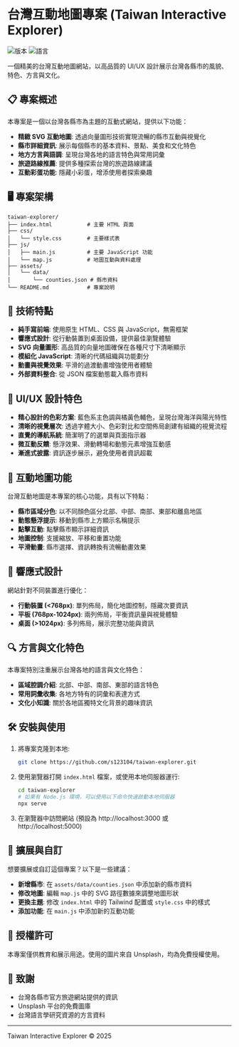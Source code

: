 # 台灣互動地圖專案 (Taiwan Interactive Explorer)

![版本](https://img.shields.io/badge/版本-1.0.0-blue)
![語言](https://img.shields.io/badge/語言-繁體中文-brightgreen)

一個精美的台灣互動地圖網站，以高品質的 UI/UX 設計展示台灣各縣市的風貌、特色、方言與文化。

## 📋 專案概述

本專案是一個以台灣各縣市為主題的互動式網站，提供以下功能：

- **精緻 SVG 互動地圖**: 透過向量圖形技術實現流暢的縣市互動與視覺化
- **縣市詳細資訊**: 展示每個縣市的基本資料、景點、美食和文化特色
- **地方方言與語調**: 呈現台灣各地的語言特色與常用詞彙
- **旅遊路線推薦**: 提供多種探索台灣的旅遊路線建議
- **互動彩蛋功能**: 隱藏小彩蛋，增添使用者探索樂趣

## 🖥️ 專案架構

```
taiwan-explorer/
├── index.html           # 主要 HTML 頁面
├── css/
│   └── style.css        # 主要樣式表
├── js/
│   ├── main.js          # 主要 JavaScript 功能
│   └── map.js           # 地圖互動與資料處理
├── assets/
│   └── data/
│       └── counties.json # 縣市資料
└── README.md            # 專案說明
```

## 🚀 技術特點

- **純手寫前端**: 使用原生 HTML、CSS 與 JavaScript，無需框架
- **響應式設計**: 從行動裝置到桌面設備，提供最佳瀏覽體驗
- **SVG 向量圖形**: 高品質的向量地圖確保在各種尺寸下清晰顯示
- **模組化 JavaScript**: 清晰的代碼組織與功能劃分
- **動畫與視覺效果**: 平滑的過渡動畫增強使用者體驗
- **外部資料整合**: 從 JSON 檔案動態載入縣市資料

## 🎨 UI/UX 設計特色

- **精心設計的色彩方案**: 藍色系主色調與橘黃色輔色，呈現台灣海洋與陽光特性
- **清晰的視覺層次**: 透過字體大小、色彩對比和空間佈局創建有組織的視覺流程
- **直覺的導航系統**: 簡潔明了的選單與頁面指示器
- **微互動反饋**: 懸浮效果、滑動轉場和動態元素增強互動感
- **漸進式披露**: 資訊逐步展示，避免使用者資訊超載

## 🌟 互動地圖功能

台灣互動地圖是本專案的核心功能，具有以下特點：

- **縣市區域分色**: 以不同顏色區分北部、中部、南部、東部和離島地區
- **動態懸浮提示**: 移動到縣市上方顯示名稱提示
- **點擊互動**: 點擊縣市顯示詳細資訊
- **地圖控制**: 支援縮放、平移和重置功能
- **平滑動畫**: 縣市選擇、資訊轉換有流暢動畫效果

## 📱 響應式設計

網站針對不同裝置進行優化：

- **行動裝置 (<768px)**: 單列佈局，簡化地圖控制，隱藏次要資訊
- **平板 (768px-1024px)**: 兩列佈局，平衡資訊量與視覺體驗
- **桌面 (>1024px)**: 多列佈局，展示完整功能與資訊

## 🔍 方言與文化特色

本專案特別注重展示台灣各地的語言與文化特色：

- **區域腔調介紹**: 北部、中部、南部、東部的語言特色
- **常用詞彙收集**: 各地方特有的詞彙和表達方式
- **文化小知識**: 關於各地區獨特文化背景的趣味資訊

## 🛠️ 安裝與使用

1. 將專案克隆到本地:
   ```bash
   git clone https://github.com/s123104/taiwan-explorer.git
   ```

2. 使用瀏覽器打開 `index.html` 檔案，或使用本地伺服器運行:
   ```bash
   cd taiwan-explorer
   # 如果有 Node.js 環境，可以使用以下命令快速啟動本地伺服器
   npx serve
   ```

3. 在瀏覽器中訪問網站 (預設為 http://localhost:3000 或 http://localhost:5000)

## 🧩 擴展與自訂

想要擴展或自訂這個專案？以下是一些建議：

- **新增縣市**: 在 `assets/data/counties.json` 中添加新的縣市資料
- **修改地圖**: 編輯 `map.js` 中的 SVG 路徑數據來調整地圖形狀
- **更換主題**: 修改 `index.html` 中的 Tailwind 配置或 `style.css` 中的樣式
- **添加功能**: 在 `main.js` 中添加新的互動功能

## 📝 授權許可

本專案僅供教育和展示用途。使用的圖片來自 Unsplash，均為免費授權使用。

## 🙏 致謝

- 台灣各縣市官方旅遊網站提供的資訊
- Unsplash 平台的免費圖庫
- 台灣語言學研究資源的方言資料

---

Taiwan Interactive Explorer © 2025
